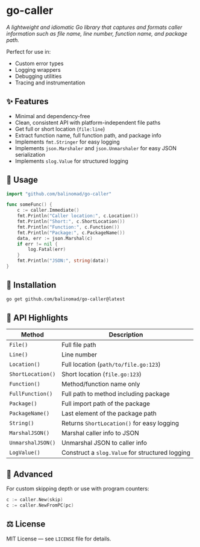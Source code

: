 # go-caller

*A lightweight and idiomatic Go library that captures and formats caller information such as file name, line number, function name, and package path.*

Perfect for use in:
- Custom error types
- Logging wrappers
- Debugging utilities
- Tracing and instrumentation

## ✨ Features

- Minimal and dependency-free
- Clean, consistent API with platform-independent file paths
- Get full or short location (`file:line`)
- Extract function name, full function path, and package info
- Implements `fmt.Stringer` for easy logging
- Implements `json.Marshaler` and `json.Unmarshaler` for easy JSON serialization
- Implements `slog.Value` for structured logging

## 🚀 Usage

```go
import "github.com/balinomad/go-caller"

func someFunc() {
    c := caller.Immediate()
    fmt.Println("Caller location:", c.Location())
    fmt.Println("Short:", c.ShortLocation())
    fmt.Println("Function:", c.Function())
    fmt.Println("Package:", c.PackageName())
    data, err := json.Marshal(c)
    if err != nil {
        log.Fatal(err)
    }
    fmt.Println("JSON:", string(data))
}
```

## 📌 Installation

```bash
go get github.com/balinomad/go-caller@latest
```

## 📘 API Highlights

| Method            | Description                                     |
|-------------------|-------------------------------------------------|
| `File()`          | Full file path                                  |
| `Line()`          | Line number                                     |
| `Location()`      | Full location (`path/to/file.go:123`)           |
| `ShortLocation()` | Short location (`file.go:123`)                  |
| `Function()`      | Method/function name only                       |
| `FullFunction()`  | Full path to method including package           |
| `Package()`       | Full import path of the package                 |
| `PackageName()`   | Last element of the package path                |
| `String()`        | Returns `ShortLocation()` for easy logging      |
| `MarshalJSON()`   | Marshal caller info to JSON                     |
| `UnmarshalJSON()` | Unmarshal JSON to caller info                   |
| `LogValue()`      | Construct a `slog.Value` for structured logging |

## 🔧 Advanced

For custom skipping depth or use with program counters:

```go
c := caller.New(skip)
c := caller.NewFromPC(pc)
```

## ⚖️ License

MIT License — see `LICENSE` file for details.
